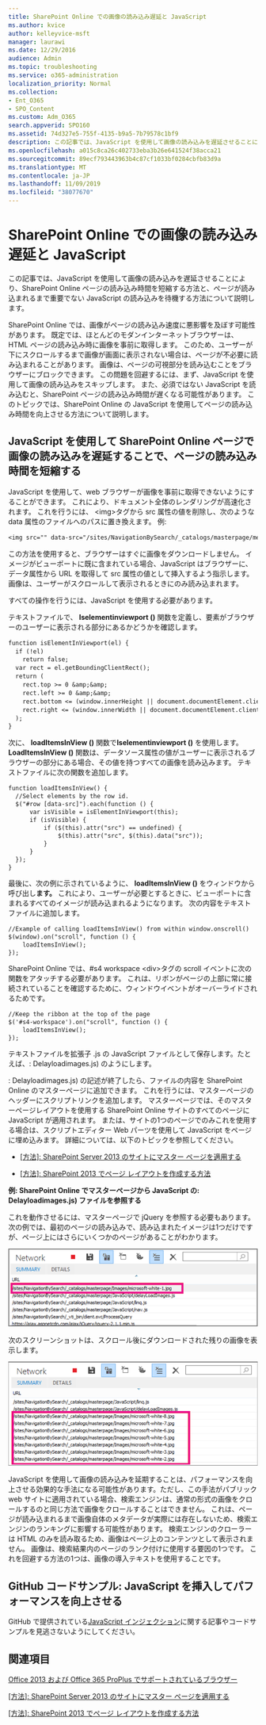 ```yaml
---
title: SharePoint Online での画像の読み込み遅延と JavaScript
ms.author: kvice
author: kelleyvice-msft
manager: laurawi
ms.date: 12/29/2016
audience: Admin
ms.topic: troubleshooting
ms.service: o365-administration
localization_priority: Normal
ms.collection:
- Ent_O365
- SPO_Content
ms.custom: Adm_O365
search.appverid: SPO160
ms.assetid: 74d327e5-755f-4135-b9a5-7b79578c1bf9
description: この記事では、JavaScript を使用して画像の読み込みを遅延させることにより、SharePoint Online ページの読み込み時間を短縮する方法と、ページが読み込まれるまで重要でない JavaScript の読み込みを待機する方法について説明します。
ms.openlocfilehash: a015c8ca26c402733eba3b26e641524f38acca21
ms.sourcegitcommit: 89ecf793443963b4c87cf1033bf0284cbfb83d9a
ms.translationtype: MT
ms.contentlocale: ja-JP
ms.lasthandoff: 11/09/2019
ms.locfileid: "38077670"
---
```

# <a name="delay-loading-images-and-javascript-in-sharepoint-online"></a>SharePoint Online での画像の読み込み遅延と JavaScript

この記事では、JavaScript を使用して画像の読み込みを遅延させることにより、SharePoint Online ページの読み込み時間を短縮する方法と、ページが読み込まれるまで重要でない JavaScript の読み込みを待機する方法について説明します。
  
SharePoint Online では、画像がページの読み込み速度に悪影響を及ぼす可能性があります。 既定では、ほとんどのモダンインターネットブラウザーは、HTML ページの読み込み時に画像を事前に取得します。 このため、ユーザーが下にスクロールするまで画像が画面に表示されない場合は、ページが不必要に読み込まれることがあります。 画像は、ページの可視部分を読み込むことをブラウザーにブロックできます。 この問題を回避するには、まず、JavaScript を使用して画像の読み込みをスキップします。 また、必須ではない JavaScript を読み込むと、SharePoint ページの読み込み時間が遅くなる可能性があります。 このトピックでは、SharePoint Online の JavaScript を使用してページの読み込み時間を向上させる方法について説明します。
  
## <a name="improve-page-load-times-by-delaying-image-loading-in-sharepoint-online-pages-by-using-javascript"></a>JavaScript を使用して SharePoint Online ページで画像の読み込みを遅延することで、ページの読み込み時間を短縮する

JavaScript を使用して、web ブラウザーが画像を事前に取得できないようにすることができます。 これにより、ドキュメント全体のレンダリングが高速化されます。 これを行うには、 \<img\>タグから src 属性の値を削除し、次のような data 属性のファイルへのパスに置き換えます。 例:
  
```txt
<img src="" data-src="/sites/NavigationBySearch/_catalogs/masterpage/media/microsoft-white-8.jpg" />
```

この方法を使用すると、ブラウザーはすぐに画像をダウンロードしません。 イメージがビューポートに既に含まれている場合、JavaScript はブラウザーに、データ属性から URL を取得して src 属性の値として挿入するよう指示します。 画像は、ユーザーがスクロールして表示されるときにのみ読み込まれます。
  
すべての操作を行うには、JavaScript を使用する必要があります。
  
テキストファイルで、 **Iselementinviewport ()** 関数を定義し、要素がブラウザーのユーザーに表示される部分にあるかどうかを確認します。 
  
```txt
function isElementInViewport(el) {
  if (!el)
    return false;
  var rect = el.getBoundingClientRect();
  return (
    rect.top >= 0 &amp;&amp;
    rect.left >= 0 &amp;&amp;
    rect.bottom <= (window.innerHeight || document.documentElement.clientHeight) &amp;&amp;
    rect.right <= (window.innerWidth || document.documentElement.clientWidth) 
  );
}
```

次に、 **loadItemsInView ()** 関数で**Iselementinviewport ()** を使用します。 **LoadItemsInView ()** 関数は、データソース属性の値がユーザーに表示されるブラウザーの部分にある場合、その値を持つすべての画像を読み込みます。 テキストファイルに次の関数を追加します。 
  
```
function loadItemsInView() {
  //Select elements by the row id.
  $("#row [data-src]").each(function () {
      var isVisible = isElementInViewport(this);
      if (isVisible) {
          if ($(this).attr("src") == undefined) {
              $(this).attr("src", $(this).data("src"));
          }
      }
  });
}
```

最後に、次の例に示されているように、 **loadItemsInView ()** をウィンドウから呼び出し**ます。** これにより、ユーザーが必要とするときに、ビューポートに含まれるすべてのイメージが読み込まれるようになります。 次の内容をテキストファイルに追加します。 
  
```
//Example of calling loadItemsInView() from within window.onscroll()
$(window).on("scroll", function () {
    loadItemsInView();
});

```

SharePoint Online では、#s4 workspace \<div\>タグの scroll イベントに次の関数をアタッチする必要があります。 これは、リボンがページの上部に常に接続されていることを確認するために、ウィンドウイベントがオーバーライドされるためです。
  
```
//Keep the ribbon at the top of the page
$('#s4-workspace').on("scroll", function () {
    loadItemsInView();
});
```

テキストファイルを拡張子 .js の JavaScript ファイルとして保存します。たとえば、: Delayloadimages.js) のようにします。
  
: Delayloadimages.js) の記述が終了したら、ファイルの内容を SharePoint Online のマスターページに追加できます。 これを行うには、マスターページのヘッダーにスクリプトリンクを追加します。 マスターページでは、そのマスターページレイアウトを使用する SharePoint Online サイトのすべてのページに JavaScript が適用されます。 または、サイトの1つのページでのみこれを使用する場合は、スクリプトエディター Web パーツを使用して JavaScript をページに埋め込みます。 詳細については、以下のトピックを参照してください。
  
- [[方法]: SharePoint Server 2013 のサイトにマスター ページを適用する](https://go.microsoft.com/fwlink/p/?LinkId=525627)
    
- [[方法]: SharePoint 2013 でページ レイアウトを作成する方法](https://go.microsoft.com/fwlink/p/?LinkId=525628)
    
 **例: SharePoint Online でマスターページから JavaScript の: Delayloadimages.js) ファイルを参照する**
  
これを動作させるには、マスターページで jQuery を参照する必要もあります。 次の例では、最初のページの読み込みで、読み込まれたイメージは1つだけですが、ページ上にはさらにいくつかのページがあることがわかります。
  
![ページ上に読み込まれる 1 つのイメージが表示されたスクリーンショット](media/3d177ddb-67e5-43a7-b327-c9f9566ca937.png)
  
次のスクリーンショットは、スクロール後にダウンロードされた残りの画像を表示します。
  
![ページ上に読み込まれる複数のイメージが表示されたスクリーンショット](media/95eb2b14-f6a1-4eac-a5cb-96097e49514c.png)
  
JavaScript を使用して画像の読み込みを延期することは、パフォーマンスを向上させる効果的な手法になる可能性があります。ただし、この手法がパブリック web サイトに適用されている場合、検索エンジンは、通常の形式の画像をクロールするのと同じ方法で画像をクロールすることはできません。 これは、ページが読み込まれるまで画像自体のメタデータが実際には存在しないため、検索エンジンのランキングに影響する可能性があります。 検索エンジンのクローラーは HTML のみを読み取るため、画像はページ上のコンテンツとして表示されません。 画像は、検索結果内のページのランク付けに使用する要因の1つです。 これを回避する方法の1つは、画像の導入テキストを使用することです。
  
## <a name="github-code-sample-injecting-javascript-to-improve-performance"></a>GitHub コードサンプル: JavaScript を挿入してパフォーマンスを向上させる

GitHub で提供されている[JavaScript インジェクション](https://go.microsoft.com/fwlink/p/?LinkId=524759)に関する記事やコードサンプルを見逃さないようにしてください。 
  
## <a name="see-also"></a>関連項目

[Office 2013 および Office 365 ProPlus でサポートされているブラウザー](https://support.office.com/article/57342811-0dc4-4316-b773-20082ced8a82)
  
[[方法]: SharePoint Server 2013 のサイトにマスター ページを適用する](https://go.microsoft.com/fwlink/p/?LinkId=525627)
  
[[方法]: SharePoint 2013 でページ レイアウトを作成する方法](https://go.microsoft.com/fwlink/p/?LinkId=525628)

